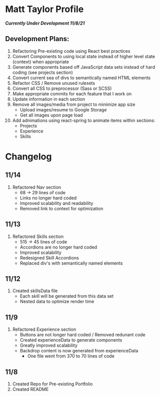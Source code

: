 # Matt Taylor Profile

**_Currently Under Development 11/8/21_**


## Development Plans:
1. Refactoring Pre-existing code using React best practices 
2. Convert Components to using local state instead of higher level state (context) when appropriate
3. Generate components based off JavaScript data sets instead of hard coding (see projects section)
4. Convert current sea of divs to semantically named HTML elements
5. Refactor CSS / Remove unused rulesets
6. Convert all CSS to preprocessor (Sass or SCSS)
7. Make appropriate commits for each feature that I work on
8. Update information in each section
9. Remove all images/media from project to minimize app size
    * Upload images/resume to Google Storage
    * Get all images upon page load
10. Add adnimations using react-spring to animate items within sections:
    * Projects
    * Experience
    * Skills
# Changelog

## 11/14
1. Refactored Nav section
    * 68 -> 29 lines of code
    * Links no longer hard coded
    * Improved scalability and readability
    * Removed link to context for optimization

## 11/13 
1. Refactored Skills section
    * 515 -> 45 lines of code
    * Accordions are no longer hard coded
    * Improved scalability
    * Redesigned Skill Accordions
    * Replaced div's with semantically named elements

## 11/12
1. Created skillsData file
    * Each skill will be generated from this data set
    * Nested data to optimize render time

## 11/9 
1. Refactored Experience section
    * Buttons are not longer hard coded / Removed redunant code
    * Created experienceData to generate components
    * Greatly improved scalability
    * Backdrop content is now generated from experienceData
        * One file went from 370 to 70 lines of code
## 11/8 
1. Created Repo for Pre-existing Portfolio
2. Created README